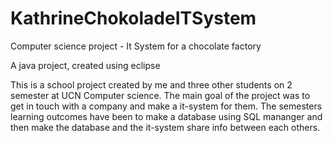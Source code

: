 # KathrineChokoladeITSystem
Computer science project - It System for a chocolate factory 

A java project, created using eclipse 

This is a school project created by me and three other students on 2 semester at UCN Computer science. The main goal of the project was to get in touch with a company and make a it-system for them. 
The semesters learning outcomes have been to make a database using SQL mananger and then make the database and the it-system share info between each others. 


